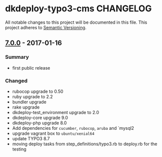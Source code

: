 # dkdeploy-typo3-cms CHANGELOG

All notable changes to this project will be documented in this file.
This project adheres to [Semantic Versioning](http://semver.org/).

## [7.0.0] - 2017-01-16
### Summary

- first public release

### Changed

- rubocop upgrade to 0.50
- ruby upgrade to 2.2
- bundler upgrade
- rake upgrade
- dkdeploy-test_environment upgrade to 2.0
- dkdeploy-core upgrade 9.0
- dkdeploy-php upgrade 8.0
- Add dependencies for `cucumber`, `rubocop`, `aruba` and `mysql2
- upgrade vagrant box to `ubuntu/xenial64`
- update TYPO3 8.7
- moving deploy tasks from step_definitions/typo3.rb to deploy.rb for the testing 

[Unreleased]: https://github.com/dkdeploy/dkdeploy-typo3-cms/compare/master...develop
[7.0.0]: https://github.com/dkdeploy/dkdeploy-typo3-cms/releases/tag/v7.0.0
